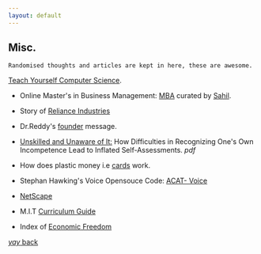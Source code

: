 ```yaml
---
layout: default
---
```


## Misc.
```
Randomised thoughts and articles are kept in here, these are awesome.
```
[Teach Yourself Computer Science](https://teachyourselfcs.com/#programming).

* Online Master's in Business Management: [MBA](https://www.learnwithpinglr.com/free-mba-list) curated by [Sahil](https://twitter.com/sahilypatel?lang=en).

* Story of [Reliance Industries](https://www.ril.com/TheRelianceStory.aspx)

* Dr.Reddy's [founder](https://www.drreddys.com/our-story/our-heritage/our-founder/) message.

* [Unskilled and Unaware of It:](https://citeseerx.ist.psu.edu/viewdoc/download?doi=10.1.1.64.2655&rep=rep1&type=pdf) How Difficulties in Recognizing One's Own
Incompetence Lead to Inflated Self-Assessments. *pdf*

* How does plastic money i.e [cards](https://razorpay.com/blog/how-online-card-payments-work/) work.

* Stephan Hawking's Voice Opensouce Code: [ACAT- Voice](https://github.com/intel/acat/releases)

* [NetScape](https://web.archive.org/web/19981202191343/http://home.netscape.com/index.html) 

* M.I.T [Curriculum Guide](https://ocw.mit.edu/courses/mit-curriculum-guide/#map)

* Index of [Economic Freedom](https://en.wikipedia.org/wiki/Index_of_Economic_Freedom#Methodology)

<!--* Google Search Engine Iteration:1-[BackRub](https://web.archive.org/web/20070824233416/http://backrub.c63.be/1997/index.htm)-->



[_yay_ back](./)
